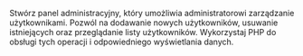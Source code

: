 Stwórz panel administracyjny, który umożliwia administratorowi zarządzanie użytkownikami. Pozwól na dodawanie nowych użytkowników, usuwanie istniejących oraz przeglądanie listy użytkowników. Wykorzystaj PHP do obsługi tych operacji i odpowiedniego wyświetlania danych.
